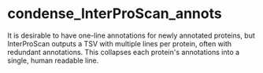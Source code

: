# condense_InterProScan_annots
It is desirable to have one-line annotations for newly annotated proteins, but InterProScan outputs a TSV with multiple lines per protein, often with redundant annotations. This collapses each protein's annotations into a single, human readable line.
